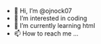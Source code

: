- 👋 Hi, I’m @ojnock07
- 👀 I’m interested in coding
- 🌱 I’m currently learning html
- 📫 How to reach me ...

<!---
ojnock07/ojnock07 is a ✨ special ✨ repository because its `README.md` (this file) appears on your GitHub profile.
You can click the Preview link to take a look at your changes.
--->
